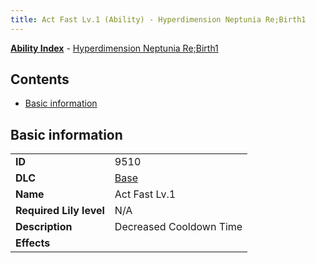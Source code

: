 ```yaml
---
title: Act Fast Lv.1 (Ability) - Hyperdimension Neptunia Re;Birth1
---
```


[**Ability Index**](/neptunia/rb1/ability/index.html) - [Hyperdimension Neptunia Re;Birth1](/neptunia/rb1)

## Contents

- [Basic information](#basic-information)

## Basic information

|   |   |
| -- | -- |
| **ID** | 9510 |
| **DLC** | [Base](/neptunia/rb1/dlc/1-base.html) |
| **Name** | Act Fast Lv.1 |
| **Required Lily level** | N/A |
| **Description** | Decreased Cooldown Time |
| **Effects** |  |
